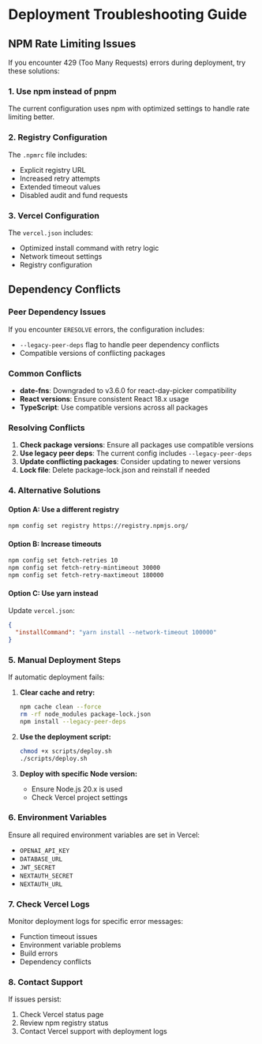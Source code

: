 # Deployment Troubleshooting Guide

## NPM Rate Limiting Issues

If you encounter 429 (Too Many Requests) errors during deployment, try these solutions:

### 1. Use npm instead of pnpm
The current configuration uses npm with optimized settings to handle rate limiting better.

### 2. Registry Configuration
The `.npmrc` file includes:
- Explicit registry URL
- Increased retry attempts
- Extended timeout values
- Disabled audit and fund requests

### 3. Vercel Configuration
The `vercel.json` includes:
- Optimized install command with retry logic
- Network timeout settings
- Registry configuration

## Dependency Conflicts

### Peer Dependency Issues
If you encounter `ERESOLVE` errors, the configuration includes:
- `--legacy-peer-deps` flag to handle peer dependency conflicts
- Compatible versions of conflicting packages

### Common Conflicts
- **date-fns**: Downgraded to v3.6.0 for react-day-picker compatibility
- **React versions**: Ensure consistent React 18.x usage
- **TypeScript**: Use compatible versions across all packages

### Resolving Conflicts
1. **Check package versions**: Ensure all packages use compatible versions
2. **Use legacy peer deps**: The current config includes `--legacy-peer-deps`
3. **Update conflicting packages**: Consider updating to newer versions
4. **Lock file**: Delete package-lock.json and reinstall if needed

### 4. Alternative Solutions

#### Option A: Use a different registry
```bash
npm config set registry https://registry.npmjs.org/
```

#### Option B: Increase timeouts
```bash
npm config set fetch-retries 10
npm config set fetch-retry-mintimeout 30000
npm config set fetch-retry-maxtimeout 180000
```

#### Option C: Use yarn instead
Update `vercel.json`:
```json
{
  "installCommand": "yarn install --network-timeout 100000"
}
```

### 5. Manual Deployment Steps

If automatic deployment fails:

1. **Clear cache and retry:**
   ```bash
   npm cache clean --force
   rm -rf node_modules package-lock.json
   npm install --legacy-peer-deps
   ```

2. **Use the deployment script:**
   ```bash
   chmod +x scripts/deploy.sh
   ./scripts/deploy.sh
   ```

3. **Deploy with specific Node version:**
   - Ensure Node.js 20.x is used
   - Check Vercel project settings

### 6. Environment Variables

Ensure all required environment variables are set in Vercel:
- `OPENAI_API_KEY`
- `DATABASE_URL`
- `JWT_SECRET`
- `NEXTAUTH_SECRET`
- `NEXTAUTH_URL`

### 7. Check Vercel Logs

Monitor deployment logs for specific error messages:
- Function timeout issues
- Environment variable problems
- Build errors
- Dependency conflicts

### 8. Contact Support

If issues persist:
1. Check Vercel status page
2. Review npm registry status
3. Contact Vercel support with deployment logs 